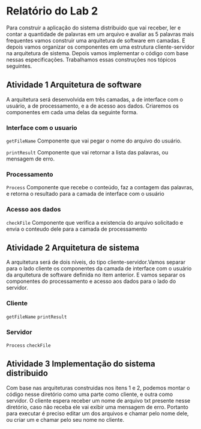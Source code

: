 # Relatório do Lab 2

Para construir a aplicação do sistema distribuido que vai receber, ler e contar a quantidade de palavras em um arquivo e avaliar as 5 palavras mais frequentes vamos construir uma arquitetura de software em camadas. E depois vamos organizar os componentes em uma estrutura cliente-servidor na arquitetura de sistema. Depois vamos implementar o código com base nessas especificações. Trabalhamos essas construções nos tópicos seguintes.

## Atividade 1 Arquitetura de software

A arquitetura será desenvolvida em três camadas, a de interface com o usuário, a de processamento, e a de acesso aos dados. Criaremos os componentes em cada uma delas da seguinte forma.

### Interface com o usuario

``getFileName``
Componente que vai pegar o nome do arquivo do usuário.

``printResult`` 
Componente que vai retornar a lista das palavras, ou mensagem de erro.

### Processamento

``Process`` 
Componente que recebe o conteúdo, faz a contagem das palavras, e retorna o resultado para a camada de interface com o usuário

### Acesso aos dados

``checkFile``
Componente que verifica a existencia do arquivo solicitado e envia o conteudo dele para a camada de processamento

## Atividade 2 Arquitetura de sistema

A arquitetura será de dois níveis, do tipo cliente-servidor.Vamos separar para o lado cliente os componentes da camada de interface com o usuário da arquitetura de software definida no item anterior. E vamos separar os componentes do processamento e acesso aos dados para o lado do servidor. 

### Cliente

``getFileName``
``printResult``

### Servidor

``Process``
``checkFile``

## Atividade 3 Implementação do sistema distribuido

Com base nas arquiteturas construidas nos itens 1 e 2, podemos montar o código nesse diretório como uma parte como cliente, e outra como servidor. O cliente espera receber um nome de arquivo txt presente nesse diretório, caso não receba ele vai exibir uma mensagem de erro. Portanto para executar é preciso editar um dos arquivos e chamar pelo nome dele, ou criar um e chamar pelo seu nome no cliente.